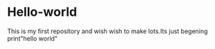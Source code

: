 # Hello-world
This is my first repository and wish wish to make lots.Its just begening
print"hello world"
